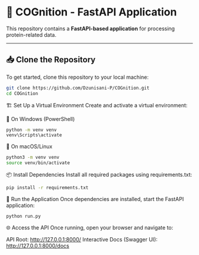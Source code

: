 # 🚀 COGnition - FastAPI Application

This repository contains a **FastAPI-based application** for processing protein-related data.

---

## 📥 Clone the Repository
To get started, clone this repository to your local machine:  
```bash
git clone https://github.com/Dzunisani-P/COGnition.git
cd COGnition
```

🏗 Set Up a Virtual Environment
Create and activate a virtual environment:

🔹 On Windows (PowerShell)
```bash
python -m venv venv
venv\Scripts\activate
```

🔹 On macOS/Linux
```bash
python3 -m venv venv
source venv/bin/activate
```

📦 Install Dependencies
Install all required packages using requirements.txt:
```bash
pip install -r requirements.txt
```

🚀 Run the Application
Once dependencies are installed, start the FastAPI application:
```bash
python run.py
```

🌐 Access the API
Once running, open your browser and navigate to:

API Root: http://127.0.0.1:8000/
Interactive Docs (Swagger UI): http://127.0.0.1:8000/docs
